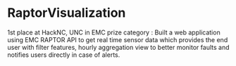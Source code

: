 RaptorVisualization
===================
1st place at HackNC, UNC in EMC prize category : Built a web application using EMC RAPTOR API
to get real time sensor data which provides the end user with filter features, hourly aggregation view to
better monitor faults and notifies users directly in case of alerts.
